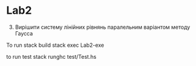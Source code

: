 # Lab2

3. Вирішити систему лінійних рівнянь паралельним варіантом методу Гаусса

To run 
stack build
stack exec Lab2-exe

to run test
stack runghc test/Test.hs
